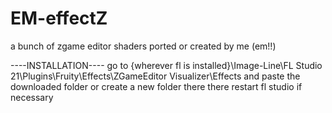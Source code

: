 # EM-effectZ
a bunch of zgame editor shaders ported or created by me (em!!)


----INSTALLATION----
go to {wherever fl is installed}\Image-Line\FL Studio 21\Plugins\Fruity\Effects\ZGameEditor Visualizer\Effects
and paste the downloaded folder or create a new folder there there
restart fl studio if necessary
